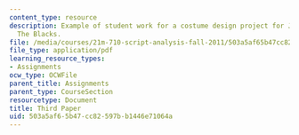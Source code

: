 ```yaml
---
content_type: resource
description: Example of student work for a costume design project for Jean Genet's
  The Blacks.
file: /media/courses/21m-710-script-analysis-fall-2011/503a5af65b47cc82597bb1446e71064a_MIT21M_710F11_Paper_3.pdf
file_type: application/pdf
learning_resource_types:
- Assignments
ocw_type: OCWFile
parent_title: Assignments
parent_type: CourseSection
resourcetype: Document
title: Third Paper
uid: 503a5af6-5b47-cc82-597b-b1446e71064a
---
```

